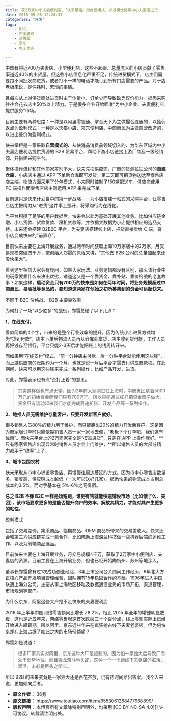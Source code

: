 ```yaml
---
title: 获2万家中小夫妻便利店，「快来掌柜」用自营模式、以规模优势帮中小夫妻店进货
date: 2018-05-08 12:24:33
categories: "开发"
tags:
	- B2B
	- 中国联通
	- 蓝筹股
	- 京东
	- 电子商务

---
```


中国有将近700万夫妻店、小型便利店，这些不起眼、总量庞大的小店贡献了零售渠道近40%的出货量。但这些小店信息化严重不足，传统进货模式下，店主们需要跑不同批发商进货，或者打不一样的电话才能订到所有门店需要的产品。对于店老板来说，是件耗时、繁琐的事情。

且每次从上游供货商处进货时由于体量小、订单少而导致缺乏议价能力。据悉采购往往会花去店主50%以上精力。于是很多企业开始瞄准“为中小企业、夫妻便利店提供服务”市场。

目前主要有两种思路：一种是以阿里零售通、掌合天下为主做撮合连通的，以抽佣返点为盈利模式；一种是以天猫小店、京东便利店、中商惠民为主做自营改造的，以进出差价为盈利模式。

快来掌柜是一家采取**自营模式的**、从快消品消费品领域切入的、为华东区域内中小夫妻店便利店提供货源的 B2B 贸易平台，帮助下游小店链接上游厂商及一级经销商、并搭建采购平台。

聚体操作流程和其他商家差别不大，快来先把供应商、厂商的货源拉进公司的**自建仓库**，小店店主通过 APP 下单后仓库即可发货，第二天即可把货物送达至零售店店主端。物流方面采用了分包模式，小来同时控制了150辆配送车，供应商使用 PC 端操作而零售店店主则运用 APP 来完成下单。

目前这只是快来计划当中的第一步战略——为小店搭建一站式的采购平台，让零售店店主把精力从“进货”这件事上挪开，将采购行为在线化。

当平台积攒了足够的用户数据后，快来会以此为基础开展其他业务。比如供应链金融、小店贷款、货款贷款、房租贷款等，并依据大数据为小店提供相应的选品支持。未来还会搭建 B2B2C 平台，为夫妻店搭建线上店，把货直接卖给 C 端，将小店变成快来的“前置仓”。

目前快来主要在上海开展业务，通过两年时间获取上海10万家店中的2万家，月交易规模突破四千万，按创始人郑雷的原话来讲，“其他做 B2B 公司的总量加起来还没快来大”。

看到这里相信大家会有疑问，如果大家玩法、业务逻辑都没有区别，那么该行业中的玩家要靠什么来决出优劣，难道这又是一个靠资金、靠补贴、靠价格战的老套故事？如果这样，**启动资金只有700万的快来是如何在两年时间，将业务规模超过中商惠民、易酒批等竞品的，要知道这两家在创始之初所募集到的资金可远超快来。**

不同于 B2C 价格战， B2B 主要靠效率

为何打了一场“以少胜多”的战役，郑雷总结了以下几点：

**1、在线支付。**

看似简单的4个字，带来的是整个行业效率的提升。因为传统小店进货方式均为“货到付款”，店主下单后物流人员再从仓库处拿货，店主收到货付款，工作人员再把钱存至银行，平台只能2-3天后才能把账上的钱周转开来。

而如果用“在线支付”模式，“前一分钟店主付款，后一分钟平台就能使用这些钱”，而上游供应商的账期约为一个月，也就是说一月后平台才需支付供应商款项。在此期间，快来可以用这些钱来完成一系列操作，比如产品开发、进货。

对此，郑雷表示也有点“歪打正着”的意思。

> 其实这样做也有点无奈，因为2年前大家刚进驻上海时，中商惠民拿着5000万元的初始资金而我们只有700万元。所以只能通过杠杆把资金盘子做大，资金只有流动起来我们才能完成高速扩张、开发产品等一系列操作。

**2、地推人员无需维护存量客户，只要开发新客户就好。**

很多销售人员80%的精力用于维护，而只能腾出20%的精力开发新客户。这是因为商家起订单时只能依靠销售人员一家一家地去催，“老板下个订单吧，我们这有优惠”。而快来平台上的2万商家完全是“按需进货”，只需在 APP 上操作就好。**只有哪家零售店出现异常时销售人员才会上门维护，**所以销售人员的大部分精力都用于“维客”上了。

**3、城市包围农村**

快来采取从市中心铺设零售店、再慢慢往周边蔓延的方式。因为市中心零售店数量多、密度高，供应链成本越低（一次可以送好几家）。据悉快来的物流成本占到总成本的3.5%，而对手基本在 5%-6%之间徘徊。

**总之 B2B 不像 B2C 一样是场短跑，谁更有钱就能快速铺设市场（比如饿了么、美团），该市场要求更多的是能否提升商户的效率，解放其精力，才能对其产生更多的粘性。**

盈利模式

包括了交易差价，集采商品、临期商品、OEM 商品所带来的交易差收入。快来还会和第三方供应链完成一些合作，比如帮助上海深兰科技做一些机器后端的运维工作、以及为前端商品选品。

目前快来主要在上海开展业务，月交易规模4千万，获取了2万家中小便利店、夫妻店的资源。目前主要在上海开展业务，但也已经开始向杭州、苏州等地深入。

董事长郑雷曾有过1次成功创业经验，3年上市公司公关顾问工作经历，8年北大方正核心产品开发项目管理经验，团队拥有15年稳固合作的基础。1996年进入中国联通上海分公司，主要从事上海地区移动及数据通信业务的市场开拓，渠道管理，市场规划等部门。

为什么京东、阿里这些大户抢不走快来的夫妻便利店

2016 年上半年中国网络零售额同比增长 28.2%，相比 2015 年全年的增速明显放缓，这也是近五年来，网络零售增速首次跌破三十个百分点，线上零售实际上已经开始进入瓶颈期。所以阿里、京东近些年来在疯狂抢占线下夫妻老婆店。但为何快来却在上海占据了如此之大的市场份额呢？

郑雷如是说道：

> 很多厂家其实对阿里、京东这种大厂是抵制的。因为怕一家独大后导致厂商处于弱势地位。而且强龙难斗地头蛇，这种一个一个跑线下夫妻店的脏活、累活，未必是巨头之所长。

所以 B2B 的未来究竟是一家独大还是百花齐放，仍有待时间给出答案。我个人来说，更加倾向后者。
 *  **原文作者：** 36氪
 *  **原文链接：** https://www.toutiao.com/item/6553061268477968899/
 *  **版权声明：** 本博客所有文章除特别声明外，均采用 [CC BY-NC-SA 4.0][] 许可协议。转载请注明出处。